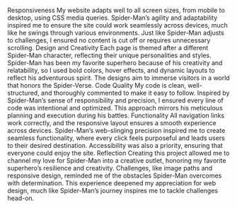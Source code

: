 Responsiveness
My website adapts well to all screen sizes, from mobile to desktop, using CSS media queries. Spider-Man’s agility and adaptability inspired me to ensure the site could work seamlessly across devices, much like he swings through various environments. Just like Spider-Man adjusts to challenges, I ensured no content is cut off or requires unnecessary scrolling.
Design and Creativity
Each page is themed after a different Spider-Man character, reflecting their unique personalities and styles. Spider-Man has been my favorite superhero because of his creativity and relatability, so I used bold colors, hover effects, and dynamic layouts to reflect his adventurous spirit. The designs aim to immerse visitors in a world that honors the Spider-Verse.
Code Quality
My code is clean, well-structured, and thoroughly commented to make it easy to follow. Inspired by Spider-Man’s sense of responsibility and precision, I ensured every line of code was intentional and optimized. This approach mirrors his meticulous planning and execution during his battles.
Functionality
All navigation links work correctly, and the responsive layout ensures a smooth experience across devices. Spider-Man’s web-slinging precision inspired me to create seamless functionality, where every click feels purposeful and leads users to their desired destination. Accessibility was also a priority, ensuring that everyone could enjoy the site.
Reflection
Creating this project allowed me to channel my love for Spider-Man into a creative outlet, honoring my favorite superhero’s resilience and creativity. Challenges, like image paths and responsive design, reminded me of the obstacles Spider-Man overcomes with determination. This experience deepened my appreciation for web design, much like Spider-Man’s journey inspires me to tackle challenges head-on.
